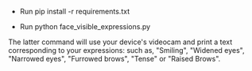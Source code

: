 - Run pip install -r requirements.txt

- Run python face_visible_expressions.py

The latter command will use your device's videocam and print a text corresponding to your expressions: such as, "Smiling", "Widened eyes", "Narrowed eyes", "Furrowed brows", "Tense" or "Raised Brows".
